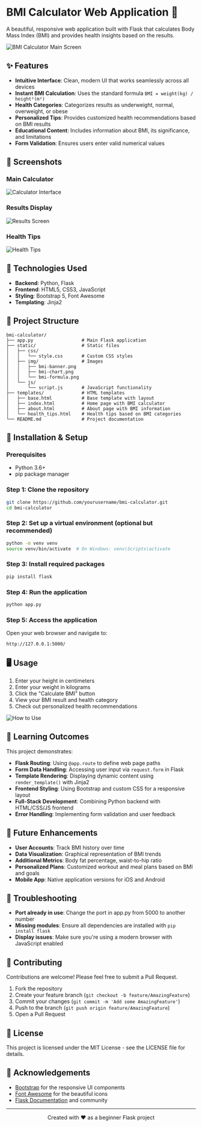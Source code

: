 # BMI Calculator Web Application 🧮

A beautiful, responsive web application built with Flask that calculates Body Mass Index (BMI) and provides health insights based on the results.

![BMI Calculator Main Screen](/api/placeholder/800/400 "BMI Calculator Main Interface")

## ✨ Features

- **Intuitive Interface**: Clean, modern UI that works seamlessly across all devices
- **Instant BMI Calculation**: Uses the standard formula `BMI = weight(kg) / height²(m²)`
- **Health Categories**: Categorizes results as underweight, normal, overweight, or obese
- **Personalized Tips**: Provides customized health recommendations based on BMI results
- **Educational Content**: Includes information about BMI, its significance, and limitations
- **Form Validation**: Ensures users enter valid numerical values

## 📱 Screenshots

### Main Calculator
![Calculator Interface](/api/placeholder/700/350 "BMI Calculator Form")

### Results Display
![Results Screen](/api/placeholder/700/350 "BMI Results with Category")

### Health Tips
![Health Tips](/api/placeholder/700/350 "Personalized Health Recommendations")

## 🔧 Technologies Used

- **Backend**: Python, Flask
- **Frontend**: HTML5, CSS3, JavaScript
- **Styling**: Bootstrap 5, Font Awesome
- **Templating**: Jinja2

## 📁 Project Structure

```
bmi-calculator/
├── app.py                  # Main Flask application
├── static/                 # Static files
│   ├── css/
│   │   └── style.css       # Custom CSS styles
│   ├── img/                # Images
│   │   ├── bmi-banner.png
│   │   ├── bmi-chart.png
│   │   └── bmi-formula.png
│   └── js/
│       └── script.js       # JavaScript functionality
├── templates/              # HTML templates
│   ├── base.html           # Base template with layout
│   ├── index.html          # Home page with BMI calculator
│   ├── about.html          # About page with BMI information
│   └── health_tips.html    # Health tips based on BMI categories
└── README.md               # Project documentation
```

## 🚀 Installation & Setup

### Prerequisites
- Python 3.6+
- pip package manager

### Step 1: Clone the repository
```bash
git clone https://github.com/yourusername/bmi-calculator.git
cd bmi-calculator
```

### Step 2: Set up a virtual environment (optional but recommended)
```bash
python -m venv venv
source venv/bin/activate  # On Windows: venv\Scripts\activate
```

### Step 3: Install required packages
```bash
pip install flask
```

### Step 4: Run the application
```bash
python app.py
```

### Step 5: Access the application
Open your web browser and navigate to:
```
http://127.0.0.1:5000/
```

## 🖥️ Usage

1. Enter your height in centimeters
2. Enter your weight in kilograms
3. Click the "Calculate BMI" button
4. View your BMI result and health category
5. Check out personalized health recommendations

![How to Use](/api/placeholder/700/350 "Step-by-step BMI calculation")

## 🧠 Learning Outcomes

This project demonstrates:
- **Flask Routing**: Using `@app.route` to define web page paths
- **Form Data Handling**: Accessing user input via `request.form` in Flask
- **Template Rendering**: Displaying dynamic content using `render_template()` with Jinja2
- **Frontend Styling**: Using Bootstrap and custom CSS for a responsive layout
- **Full-Stack Development**: Combining Python backend with HTML/CSS/JS frontend
- **Error Handling**: Implementing form validation and user feedback

## 📝 Future Enhancements

- **User Accounts**: Track BMI history over time
- **Data Visualization**: Graphical representation of BMI trends
- **Additional Metrics**: Body fat percentage, waist-to-hip ratio
- **Personalized Plans**: Customized workout and meal plans based on BMI and goals
- **Mobile App**: Native application versions for iOS and Android

## 🐛 Troubleshooting

- **Port already in use**: Change the port in app.py from 5000 to another number
- **Missing modules**: Ensure all dependencies are installed with `pip install flask`
- **Display issues**: Make sure you're using a modern browser with JavaScript enabled

## 👥 Contributing

Contributions are welcome! Please feel free to submit a Pull Request.

1. Fork the repository
2. Create your feature branch (`git checkout -b feature/AmazingFeature`)
3. Commit your changes (`git commit -m 'Add some AmazingFeature'`)
4. Push to the branch (`git push origin feature/AmazingFeature`)
5. Open a Pull Request

## 📄 License

This project is licensed under the MIT License - see the LICENSE file for details.

## 🙏 Acknowledgements

- [Bootstrap](https://getbootstrap.com/) for the responsive UI components
- [Font Awesome](https://fontawesome.com/) for the beautiful icons
- [Flask Documentation](https://flask.palletsprojects.com/) and community

---

<p align="center">Created with ❤️ as a beginner Flask project</p>
